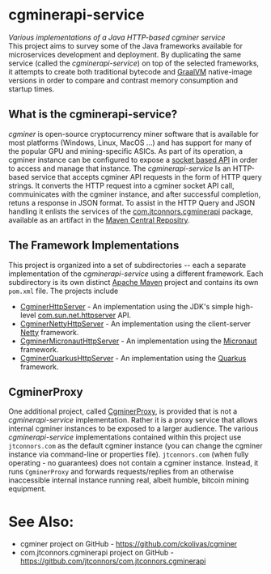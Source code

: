 # cgminerapi-service
*Various implementations of a Java HTTP-based cgminer service*  
This project aims to survey some of the Java frameworks available for microservices development and deployment.  By
duplicating the same service (called the *cgminerapi-service*) on top of the selected frameworks,
it attempts to create both traditional bytecode and [GraalVM](https://www.graalvm.org/) native-image versions
in order to compare and contrast memory consumption and startup times.
## What is the cgminerapi-service?
*cgminer* is open-source cryptocurrency miner software that is available for most platforms (Windows, Linux, MacOS ...)
and has support for many of the popular GPU and mining-specific ASICs.  As part of its operation,
a cgminer instance can be configured to expose a
[socket based API](https://github.com/ckolivas/cgminer/blob/v4.10.0/API-README) in order to
access and manage that instance.  The *cgminerapi-service* Is an HTTP-based service that accepts
cgminer API requests in the form of HTTP query strings.  It converts the HTTP request into a cgminer socket API call,
commuinicates with the cgminer instance, and after successful completion, retuns a response in JSON format.  To assist
in the HTTP Query and JSON handling it enlists the services of the
[com.jtconnors.cgminerapi](https://github.com/jtconnors/com.jtconnors.cgminerapi) package, available as an artifact in
the [Maven Central Repositry](https://mvnrepository.com/artifact/com.jtconnors/com.jtconnors.cgminerapi).
## The Framework Implementations
This project is organized into a set of subdirectories -- each a separate implementation of the *cgminerapi-service*
using a different framework. Each subdirectory is its
own distinct [Apache Maven](https://maven.apache.org/) project and contains its own ```pom.xml``` file.  The projects include
- [CgminerHttpServer](CgminerHttpServer) - An implementation using the JDK's simple high-level [com.sun.net.httpserver](https://docs.oracle.com/javase/8/docs/jre/api/net/httpserver/spec/com/sun/net/httpserver/package-summary.html) API.
- [CgminerNettyHttpServer](CgminerNettyHttpServer) - An implementation using the client-server [Netty](https://netty.io) framework.
- [CgminerMicronautHttpServer](CgminerMicronautHttpServer) - An implementation using the [Micronaut](https://micronaut.io/) framework.
- [CgminerQuarkusHttpServer](CgminerQuarkusHttpServer) - An implementation using the [Quarkus](https://quarkus.io/) framework.
## CgminerProxy
One additional project, called [CgminerProxy](CgminerProxy), is provided that is not a *cgminerapi-service* implementation.
Rather it is a proxy service that allows internal cgminer instances to be exposed to a larger audience.
The various *cgminerapi-service* implementations contained within this project use ```jtconnors.com``` as the default cgminer instance
(you can change the cgminer instance via command-line or properties file). ```jtconnors.com```
(when fully operating - no guarantees) does not contain a cgminer instance.  Instead, it runs ```CgminerProxy```
and forwards requests/replies from an otherwise inaccessible internal instance running real, albeit humble, bitcoin mining equipment.
# See Also:
- cgminer project on GitHub - https://github.com/ckolivas/cgminer
- com.jtconnors.cgminerapi project on GitHub - https://gitbub.com/jtconnors/com.jtconnors.cgminerapi
